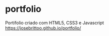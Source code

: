 # portfolio

Portifolio criado com HTML5, CSS3 e Javascript
https://josebrittoo.github.io/portfolio/
